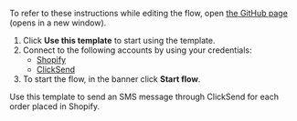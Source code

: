 To refer to these instructions while editing the flow, open [the GitHub page](https://github.com/ot4i/app-connect-templates/blob/main/resources/markdown/Send%20an%20SMS%20message%20through%20ClickSend%20for%20each%20order%20placed%20in%20Shopify_instructions.md) (opens in a new window).

1. Click **Use this template** to start using the template.
2. Connect to the following accounts by using your credentials:
   - [Shopify](https://ibm.biz/acshopify)
   - [ClickSend](https://ibm.biz/acclicksend)
3. To start the flow, in the banner click **Start flow**.

Use this template to send an SMS message through ClickSend for each order placed in Shopify.
